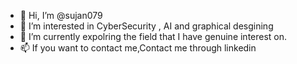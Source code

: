 - 👋 Hi, I’m @sujan079
- 👀 I’m interested in CyberSecurity , AI and graphical desgining
- 🌱 I’m currently expolring the field that I have genuine interest on.
- 📫 If you want to contact me,Contact me through linkedin 

<!---
sujan079/sujan079 is a ✨ special ✨ repository because its `README.md` (this file) appears on your GitHub profile.
You can click the Preview link to take a look at your changes.
--->
